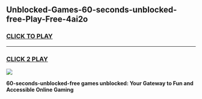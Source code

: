 
## Unblocked-Games-60-seconds-unblocked-free-Play-Free-4ai2o
<h3>
<a href="https://premium76.site?title=60-seconds-unblocked-free&ref=18A1">CLICK TO PLAY</a></h3>
<hr>

<h3>
<a href="https://premium76.site?title=60-seconds-unblocked-free&ref=18A1">CLICK 2 PLAY</a>
  
</h3>

<a href="https://premium76.site?title=60-seconds-unblocked-free&ref=18A1"><img src="https://clearcache.store/games.png"></a>


**60-seconds-unblocked-free games unblocked: Your Gateway to Fun and Accessible Online Gaming**
